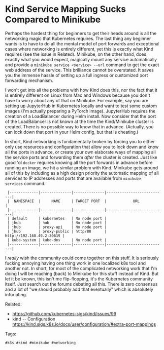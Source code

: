 # Kind Service Mapping Sucks Compared to Minikube

Perhaps the hardest thing for beginners to get their heads around is all
the networking magic that Kubernetes requires. The last thing any
beginner wants is to have to do all the mental model of port forwards
and exceptional cases where networking is entirely different, yet this
is exactly what Kind requires (see the issue in Related). Minikube, on
the other hand, does exactly what you would expect, magically mount any
service automatically and provide a `minikube service <service> --url`
command to get the exact web address of the service. This brilliance
cannot be overstated. It saves you the immense hassle of setting up a
full ingress or customized port forwarding mechanism.

I won't get into all the problems with how Kind does this, nor the fact
that it is entirely different on Linux from Mac and Windows because you
don't have to worry about any of that on Minikube. For example, say you
are setting up JupyterHub in Kubernetes locally and want to test some
custom images (I'm actually preparing a PyTorch image). JupyterHub
requires the creation of a LoadBalancer during Helm install. Now
consider that the port of the LoadBalancer is not known at the time the
Kind/Minikube cluster is created. There is no possible way to know that
in advance. (Actually, you can lock down that port in your Helm config,
but that is cheating.)

In short, Kind networking is fundamentally broken by forcing you to
either only use resources and configuration that allow you to lock down
and know all the ports in advance, or create your own elaborate ways of
mapping all the service ports and forwarding them *after* the cluster is
created. Just like good 'ol `docker` requires knowing all the port
forwards in advance before running an image, we hit a similar problem
with Kind. Minikube gets around all of this by including as a high
design priority the automatic mapping of all services to IP addresses
and ports that are available from `minikube services` command.

     |-------------|--------------|--------------|---------------------------|
     |  NAMESPACE  |     NAME     | TARGET PORT  |            URL            |
     |-------------|--------------|--------------|---------------------------|
     | default     | kubernetes   | No node port |
     | jhub        | hub          | No node port |
     | jhub        | proxy-api    | No node port |
     | jhub        | proxy-public | http/80      | http://192.168.49.2:30619 |
     | kube-system | kube-dns     | No node port |
     |-------------|--------------|--------------|---------------------------|


I *really* wish the community could come together on this stuff. It is
seriously fucking annoying having one thing work in one localized k8s
tool and another not. In short, for most of the complicated networking
work that I'm doing I will be reaching (back) to Minikube for this stuff
instead of Kind. But let it be known, this isn't me flip-flopping, it's
the Kubernetes community itself. Just search out the forums
debating all this. There is zero consensus and a lot of "we should
probably add that eventually" which is absolutely infuriating.

Related:

* <https://github.com/kubernetes-sigs/kind/issues/99>
* kind -- Configuration  
  <https://kind.sigs.k8s.io/docs/user/configuration/#extra-port-mappings>

Tags:

    #k8s #kind #minikube #networking
